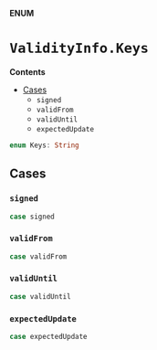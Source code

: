 **ENUM**

# `ValidityInfo.Keys`

**Contents**

- [Cases](#cases)
  - `signed`
  - `validFrom`
  - `validUntil`
  - `expectedUpdate`

```swift
enum Keys: String
```

## Cases
### `signed`

```swift
case signed
```

### `validFrom`

```swift
case validFrom
```

### `validUntil`

```swift
case validUntil
```

### `expectedUpdate`

```swift
case expectedUpdate
```
